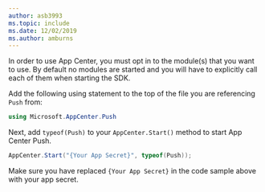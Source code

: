 ```yaml
---
author: asb3993
ms.topic: include
ms.date: 12/02/2019
ms.author: amburns
---
```


In order to use App Center, you must opt in to the module(s) that you want to use. By default no modules are started and you will have to explicitly call each of them when starting the SDK.

Add the following using statement to the top of the file you are referencing `Push` from: 

```csharp
using Microsoft.AppCenter.Push
```

Next, add `typeof(Push)` to your `AppCenter.Start()` method to start App Center Push.

```csharp
AppCenter.Start("{Your App Secret}", typeof(Push));
```

Make sure you have replaced `{Your App Secret}` in the code sample above with your app secret.
